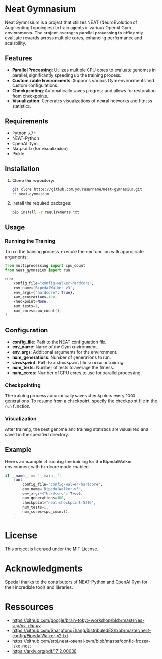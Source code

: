 # Neat Gymnasium

Neat Gymnasium is a project that utilizes NEAT (NeuroEvolution of Augmenting Topologies) to train agents in various OpenAI Gym environments. The project leverages parallel processing to efficiently evaluate rewards across multiple cores, enhancing performance and scalability.

## Features

- **Parallel Processing**: Utilizes multiple CPU cores to evaluate genomes in parallel, significantly speeding up the training process.
- **Customizable Environments**: Supports various Gym environments and custom configurations.
- **Checkpointing**: Automatically saves progress and allows for restoration from checkpoints.
- **Visualization**: Generates visualizations of neural networks and fitness statistics.

## Requirements

- Python 3.7+
- NEAT-Python
- OpenAI Gym
- Matplotlib (for visualization)
- Pickle

## Installation

1. Clone the repository:
    ```bash
    git clone https://github.com/yourusername/neat-gymnasium.git
    cd neat-gymnasium
    ```

2. Install the required packages:
    ```bash
    pip install -r requirements.txt
    ```

## Usage

### Running the Training

To run the training process, execute the `run` function with appropriate arguments:

```python
from multiprocessing import cpu_count
from neat_gymnasium import run

run(
    config_file="config-walker-hardcore",
    env_name='BipedalWalker-v3',
    env_args={"hardcore": True},
    num_generations=100,
    checkpoint=None,
    num_tests=1,
    num_cores=cpu_count(),
)
```

## Configuration

- **config_file**: Path to the NEAT configuration file.
- **env_name**: Name of the Gym environment.
- **env_args**: Additional arguments for the environment.
- **num_generations**: Number of generations to run.
- **checkpoint**: Path to a checkpoint file to resume training.
- **num_tests**: Number of tests to average the fitness.
- **num_cores**: Number of CPU cores to use for parallel processing.

### Checkpointing

The training process automatically saves checkpoints every 1000 generations. To resume from a checkpoint, specify the checkpoint file in the `run` function.

### Visualization

After training, the best genome and training statistics are visualized and saved in the specified directory.

## Example

Here's an example of running the training for the BipedalWalker environment with hardcore mode enabled:

```python
if __name__ == '__main__':
    run(
        config_file="config-walker-hardcore",
        env_name='BipedalWalker-v3',
        env_args={"hardcore": True},
        num_generations=100,
        checkpoint="neat-checkpoint-5286",
        num_tests=1,
        num_cores=cpu_count(),
    )
```

# License

This project is licensed under the MIT License.

# Acknowledgments

Special thanks to the contributors of NEAT-Python and OpenAI Gym for their incredible tools and libraries.

# Ressources 
- https://github.com/google/brain-tokyo-workshop/blob/master/es-clip/es_clip.py
- https://github.com/ShangtongZhang/DistributedES/blob/master/neat-config/BipedalWalker-v2.txt
- https://github.com/sroj/neat-openai-gym/blob/master/config-frozen-lake-neat
- https://arxiv.org/pdf/1712.00006